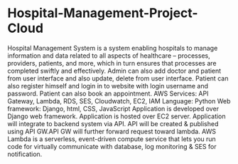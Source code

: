 # Hospital-Management-Project-Cloud

Hospital Management System is a system enabling hospitals to manage
information and data related to all aspects of healthcare – processes, providers,
patients, and more, which in turn ensures that processes are completed swiftly
and effectively.
Admin can also add doctor and patient from user interface and also update,
delete from user interface.
Patient can also register himself and login in to website with login username
and password. Patient can also book an appointment.
AWS Services: API Gateway, Lambda, RDS, SES, Cloudwatch, EC2, IAM
Language: Python
Web framework: Django, html, CSS, JavaScript
Application is developed over Django web framework. Application is hosted
over EC2 server.
Application will integrate to backend system via API. API will be created &
published using API GW.API GW will further forward request toward lambda.
AWS Lambda is a serverless, event-driven compute service that lets you run
code for virtually communicate with database, log monitoring & SES for
notification.
